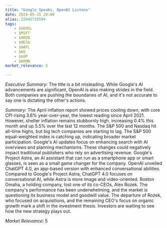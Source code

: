 ```yaml
---
title: "Google Speaks, OpenAI Listens"
date: 2024-05-15 20:00
alias: 22642710594
tags:
    - $GOOGL
    - $MSFT
    - $AMZN
    - $META
    - $AAPL
    - $KO
    - $AXP
    - $BOMN
market_relevance: 5

---
```

*Executive Summary*: The title is a bit misleading. While Google's AI advancements are significant, OpenAI is also making strides in the field. Both companies are pushing the boundaries of AI, and it's not accurate to say one is dictating the other's actions.


*Summary:*
The April inflation report showed prices cooling down, with core CPI rising 3.6% year-over-year, the lowest reading since April 2021. However, shelter inflation remains stubbornly high, increasing 0.4% this month and up 5.5% over the last 12 months. The S&P 500 and Nasdaq hit all-time highs, but big tech companies are starting to lag. The S&P 500 equal-weighted index is catching up, indicating broader market participation. Google's AI updates focus on enhancing search with AI overviews and planning mechanisms. These changes could negatively impact traditional publishers who rely on advertising revenue. Google's Project Astra, an AI assistant that can run as a smartphone app or smart glasses, is seen as a small game changer for the company. OpenAI unveiled ChatGPT 4.0, an app-based version with enhanced conversational abilities. Compared to Google's Project Astra, ChatGPT 4.0 focuses on conversational AI, while Astra is more image and video-oriented. Boston Omaha, a holding company, lost one of its co-CEOs, Alex Rozek. The company's performance has been underwhelming, and the market is questioning its business model and goodwill value. The departure of Rozek, who focused on acquisitions, and the remaining CEO's focus on organic growth mark a shift in the investment thesis. Investors are waiting to see how the new strategy plays out.



*Market Relevance*: 5
  
